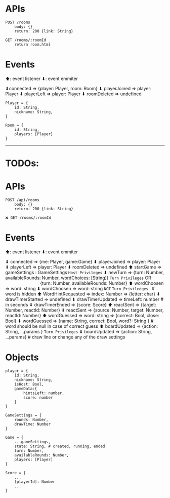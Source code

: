 # APIs
```
POST /rooms
    body: {}
    return: 200 {link: String}
    
GET /rooms/:roomId
    return room.html
```

# Events
⬆: event listener
⬇: event emmiter

⬇connected => {player: Player, room: Room}
⬇ playerJoined => player: Player
⬇ playerLeft => player: Player
⬇ roomDeleted => undefined

``` 
Player = {
    id: String,
    nickname: String,
}
 
Room = {
    id: String,
    players: [Player]
}
```
--- 
# TODOs:
# APIs
```
POST /api/rooms
    body: {}
    return: 200 {link: String}
    
❌ GET /rooms/:roomId
```

# Events
⬆: event listener
⬇: event emmiter

⬇ connected => {me: Player, game:Game}
⬇ playerJoined => player: Player
⬇ playerLeft => player: Player
⬇ roomDeleted => undefined
⬆ startGame => gameSettings : GameSettings `` Host Privileges ``
⬇ newTurn => {turn: Number, availableRounds: Number, wordChoices: [String]} `` Turn Privileges `` OR  
&nbsp;&nbsp;&nbsp;&nbsp;&nbsp;&nbsp;&nbsp;&nbsp;&nbsp;&nbsp;&nbsp;&nbsp;&nbsp;&nbsp;&nbsp;&nbsp;&nbsp;&nbsp;&nbsp;&nbsp;&nbsp;&nbsp;&nbsp;&nbsp;&nbsp;&nbsp;&nbsp;&nbsp;{turn: Number, availableRounds: Number} 
⬆ wordChoosen => word: string
⬇ wordChoosen => word: string `` NOT `` ``Turn Priviledges `` # word is hidden
⬆ WordHintRequested => index: Number => {letter: char}
⬇ drawTimerStarted => undefined 
⬇ drawTimerUpdated => timeLeft: number # in seconds
⬇ drawTimerEnded => {score: Score}
⬆ reactSent => {target: Number, reactId: Number}
⬇ reactSent => {source: Number, target: Number, reactId: Number}
⬆ wordGuessed => word: string => {correct: Bool, close: Bool}
⬇ wordGuessed => {name: String, correct: Bool, word?: String } # word should be null in case of correct guess 
⬆ boardUpdated => {action: String, ...params } `` Turn Privileges ``
⬇ boardUpdated => {action: String, ...params} # draw line or change any of the draw settings 

# Objects
``` 
player = {
    id: String,
    nickname: String,
    isHost: Bool,
    gameData:{
        hintsLeft: number,
        score: number
    }
}
 
GameSettings = {
    rounds: Number,
    drawTime: Number
}

Game = {
    ...gameSettings,
    state: String, # created, running, ended
    turn: Number,
    availableRounds: Number,
    players: [Player]
}

Score = {
    ...
    [playerId]: Number
    ...
}
```















